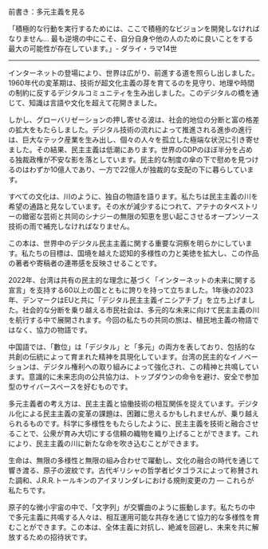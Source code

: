 前書き：多元主義を見る

「積極的な行動を実行するためには、ここで積極的なビジョンを開発しなければなりません... 最も逆境の中にこそ、自分自身や他の人のために良いことをする最大の可能性が存在しています。」- ダライ・ラマ14世

---

インターネットの登場により、世界は広がり、前進する道を照らし出しました。1960年代の変革期は、技術が超文化主義の芽を育てるのを見守り、地理や時間の制約に反するデジタルコミュニティを生み出しました。このデジタルの橋を通じて、知識は言語や文化を超えて花開きました。

しかし、グローバリゼーションの押し寄せる波は、社会的地位の分断と富の格差の拡大をもたらしました。デジタル技術の流れによって推進される進歩の進行は、巨大なテック産業を生み出し、個々の人々を孤立した極端な状況に引き寄せました。その結果、民主主義は低潮にあります。世界のGDPのほぼ半分を占める独裁政権が不安な影を落としています。民主的な制度の傘の下で慰めを見つけるのはわずか10億人であり、一方で22億人が独裁的な支配の下に暮らしています。

すべての文化は、川のように、独自の物語を語ります。私たちは民主主義の川を希望の通路と見なしています。その水が減少するにつれて、アテナのタペストリーの緻密な芸術と共同のシナジーの無限の知恵を思い起こさせるオープンソース技術の雨で補充しなければなりません。

この本は、世界中のデジタル民主主義に関する重要な洞察を明らかにしています。私たちの目標は、国境を越えた認知的多様性の力と美徳を拡大し、この作品の著者や寄稿者の連帯感を反映させることです。

2022年、台湾は共有の民主的な理念に基づく「インターネットの未来に関する宣言」を支持する60以上の国とともに誇りを持って立ちました。1年後の2023年、デンマークはEUと共に「デジタル民主主義イニシアチブ」を立ち上げました。社会的な分断を乗り越える市民社会は、多元的な未来に向けて民主主義の川を航行する中で展開されます。今回の私たちの共同の旅は、植民地主義の物語ではなく、協力の物語です。

中国語では、「數位」は「デジタル」と「多元」の両方を表しており、包括的な共創の伝統によって育まれた精神を具現化しています。台湾の民主的なイノベーションは、デジタル権利への取り組みによって強化され、この精神と共鳴しています。意識的に未来志向の公共協力は、トップダウンの命令を避け、安全で参加型のサイバースペースを好むものです。

多元主義者の考え方は、民主主義と協働技術の相互関係を捉えています。デジタル化による民主主義の変革の課題は、困難に思えるかもしれませんが、乗り越えられるものです。科学に多様性をもたらしたように、民主主義を技術と融合させることで、公衆が育み大切にする信頼の織物を織り上げることができます。これにより、民主主義の川に新たな命を吹き込むことができます。

生命は、無限の多様性と無限の組み合わせで躍動し、文化の融合の時代を通じて響き渡る、原子の波紋です。古代ギリシャの哲学者ピタゴラスによって称賛された調和、J.R.R.トールキンのアイヌリンダレにおける規則変更の力 — これらが私たちです。

原子的な微小宇宙の中で、「文字列」が交響曲のように振動します。私たちの中で多元主義に共鳴する人々は、相互運用可能な共存を通じて協力的な多様性を育むことができます。この本は、全体主義に対抗し、絶滅を回避し、未来を共に解放するための招待状です。
